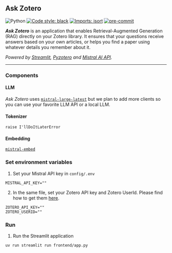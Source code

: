 ## Ask Zotero
![Python](https://img.shields.io/badge/python-3.9.21-blue)
[![Code style: black](https://img.shields.io/badge/code%20style-black-000000.svg)](https://github.com/psf/black)
[![Imports: isort](https://img.shields.io/badge/%20imports-isort-%231674b1?style=flat&labelColor=ef8336)](https://pycqa.github.io/isort/)
[![pre-commit](https://img.shields.io/badge/pre--commit-enabled-brightgreen?logo=pre-commit&logoColor=white)](https://github.com/pre-commit/pre-commit)

_**Ask Zotero**_ is an application that enables Retrieval-Augmented Generation (RAG) directly on your Zotero library.
It ensures that your questions receive answers based on your own articles, or helps you find a paper using whatever details you remember about it.

_Powered by [Streamlit](https://github.com/streamlit/streamlit), [Pyzotero](https://github.com/urschrei/pyzotero) and [Mistral AI API](https://docs.mistral.ai/api/)._

---

### Components
#### LLM
_Ask Zotero_ uses [`mistral-large-latest`](https://docs.mistral.ai/getting-started/models/models_overview/) but we plan to add more clients so you can use your favorite LLM API or a local LLM.
#### Tokenizer
``raise I'llDoItLaterError``
#### Embedding
[`mistral-embed`](https://docs.mistral.ai/capabilities/embeddings/text_embeddings/)

### Set environment variables
1. Set your Mistral API key in `config/.env`
```
MISTRAL_API_KEY=""
```
2. In the same file, set your Zotero API key and Zotero UserId. Please find how to get them [here](https://pyzotero.readthedocs.io/en/latest/#getting-started-short-version).
```
ZOTERO_API_KEY=""
ZOTERO_USERID=""
```

### Run
1. Run the Streamlit application
```bash
uv run streamlit run frontend/app.py
```
